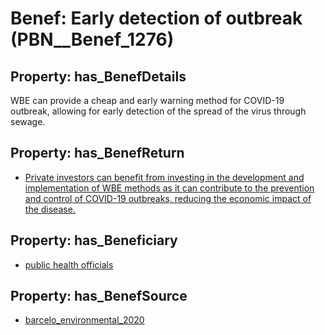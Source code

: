 # Benef: __Early detection of outbreak__ (PBN__Benef_1276)

## Property: has_BenefDetails

WBE can provide a cheap and early warning method for COVID-19 outbreak, allowing for early detection of the spread of the virus through sewage.

## Property: has_BenefReturn

* [Private investors can benefit from investing in the development and implementation of WBE methods as it can contribute to the prevention and control of COVID-19 outbreaks, reducing the economic impact of the disease.](../BenefReturn/PBN__BenefReturn_1438)

## Property: has_Beneficiary

* [public health officials](../Stakeholder/PBN__Stakeholder_310)

## Property: has_BenefSource

* [barcelo_environmental_2020](../Article/PBN__Article_270)

